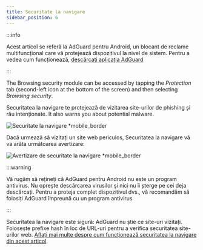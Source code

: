 ```yaml
---
title: Securitate la navigare
sidebar_position: 6
---
```


:::info

Acest articol se referă la AdGuard pentru Android, un blocant de reclame multifuncțional care vă protejează dispozitivul la nivel de sistem. Pentru a vedea cum funcționează, [descărcați aplicația AdGuard](https://agrd.io/download-kb-adblock)

:::

The Browsing security module can be accessed by tapping the _Protection_ tab (second-left icon at the bottom of the screen) and then selecting _Browsing security_.

Securitatea la navigare te protejează de vizitarea site-urilor de phishing și rău intenționate. It also warns you about potential malware.

![Securitate la navigare \*mobile_border](https://cdn.adtidy.org/blog/new/1y6a8browsing_security.png)

Dacă urmează să vizitați un site web periculos, Securitatea la navigare vă va arăta următoarea avertizare:

![Avertizare de securitate la navigare \*mobile_border](https://cdn.adtidy.org/blog/new/o8s3Screenshot_2023-06-29-15-49-01-514-edit_com.android.chrome.jpg)

:::warning

Vă rugăm să rețineți că AdGuard pentru Android nu este un program antivirus. Nu oprește descărcarea virusilor și nici nu îi șterge pe cei deja descărcați. Pentru a proteja complet dispozitivul dvs., vă recomandăm să folosiți AdGuard împreună cu un program antivirus

:::

Securitatea la navigare este sigură: AdGuard nu știe ce site-uri vizitați. Folosește prefixe hash în loc de URL-uri pentru a verifica securitatea site-urilor web. [Aflați mai multe despre cum funcționează securitatea la navigare din acest articol](/general/browsing-security/).
